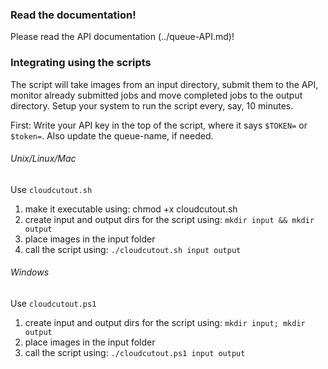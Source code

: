 
### Read the documentation!
Please read the API documentation (../queue-API.md)!

### Integrating using the scripts

The script will take images from an input directory, submit them to the API, monitor already submitted jobs and move completed jobs to the output directory.
Setup your system to run the script every, say, 10 minutes.

First: Write your API key in the top of the script, where it says `$TOKEN=` or `$token=`. Also update the queue-name, if needed.

###### Unix/Linux/Mac
Use `cloudcutout.sh`

1. make it executable using: chmod +x cloudcutout.sh
2. create input and output dirs for the script using: `mkdir input && mkdir output`
3. place images in the input folder
4. call the script using: `./cloudcutout.sh input output`

###### Windows
Use `cloudcutout.ps1`

1. create input and output dirs for the script using: `mkdir input; mkdir output`
2. place images in the input folder
3. call the script using: `./cloudcutout.ps1 input output`

